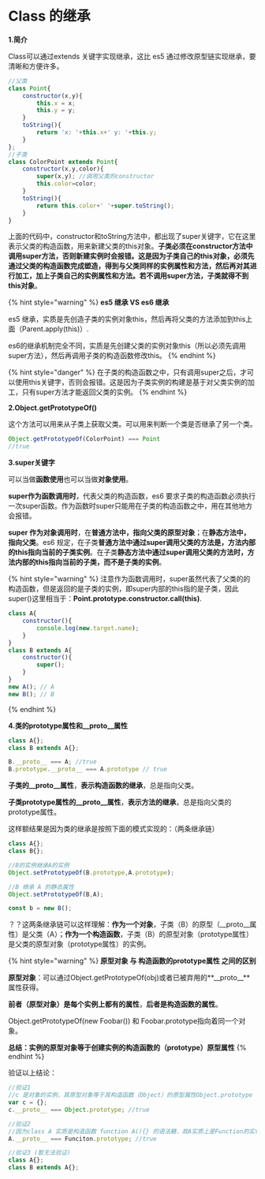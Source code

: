 # Class 的继承

**1.简介**

Class可以通过extends 关键字实现继承，这比 es5 通过修改原型链实现继承，要清晰和方便许多。

```javascript
//父类
class Point{
    constructor(x,y){
        this.x = x;
        this.y = y;
    }
    toString(){
        return 'x: '+this.x+' y: '+this.y;
    }
};
//子类
class ColorPoint extends Point{
    constructor(x,y,color){
        super(x,y); //调用父类的constructor
        this.color=color;
    }
    toString(){
        return this.color+' '+super.toString();
    }
}
```

上面的代码中，constructor和toString方法中，都出现了super关键字，它在这里表示父类的构造函数，用来新建父类的this对象。**子类必须在constructor方法中调用super方法，否则新建实例时会报错。这是因为子类自己的this对象，必须先通过父类的构造函数完成塑造，得到与父类同样的实例属性和方法，然后再对其进行加工，加上子类自己的实例属性和方法。若不调用super方法，子类就得不到this对象**。

{% hint style="warning" %}
**es5 继承 VS es6 继承**

es5 继承，实质是先创造子类的实例对象this，然后再将父类的方法添加到this上面（Parent.apply\(this\)）.

es6的继承机制完全不同，实质是先创建父类的实例对象this（所以必须先调用super方法），然后再调用子类的构造函数修改this。
{% endhint %}

{% hint style="danger" %}
在子类的构造函数之中，只有调用super之后，才可以使用this关键字，否则会报错。这是因为子类实例的构建是基于对父类实例的加工，只有super方法才能返回父类的实例。
{% endhint %}

**2.Object.getPrototypeOf\(\)**

这个方法可以用来从子类上获取父类。可以用来判断一个类是否继承了另一个类。

```javascript
Object.getPrototypeOf(ColorPoint) === Point
//true
```

**3.super关键字**

可以当做**函数使用**也可以当做**对象使用**。

**super作为函数调用时**，代表父类的构造函数，es6 要求子类的构造函数必须执行一次super函数。作为函数时super只能用在子类的构造函数之中，用在其他地方会报错。

**super 作为对象调用时**，在**普通方法中，指向父类的原型对象**；在**静态方法中，指向父类**。es6 规定，在子类**普通方法中通过super调用父类的方法是，方法内部的this指向当前的子类实例**。在子类**静态方法中通过super调用父类的方法时，方法内部的this指向当前的子类，而不是子类的实例**。

{% hint style="warning" %}
注意作为函数调用时，super虽然代表了父类的的构造函数，但是返回的是子类的实例，即super内部的this指的是子类，因此super\(\)这里相当于：**Point.prototype.constructor.call\(this\)**.

```javascript
class A{
    constructor(){
        console.log(new.target.name);
    }
}
class B extends A{
    constructor(){
        super();
    }
}
new A(); // A
new B(); // B
```
{% endhint %}

**4.类的prototype属性和\_\_proto\_\_属性**

```javascript
class A{};
class B extends A{};

B.__proto__ === A; //true
B.prototype.__proto__ === A.prototype // true
```

**子类的\_\_proto\_\_属性**，**表示构造函数的继承**，总是指向父类。

**子类prototype属性的\_\_proto\_\_属性**，**表示方法的继承**，总是指向父类的prototype属性。

这样额结果是因为类的继承是按照下面的模式实现的：（两条继承链）

```javascript
class A{};
class B{};

//B的实例继承A的实例
Object.setPrototypeOf(B.prototype,A.prototype);

//B 继承 A 的静态属性
Object.setPrototypeOf(B,A);

const b = new B();
```

？？这两条继承链可以这样理解：**作为一个对象**，子类（B）的原型（\_\_proto\_\_属性）是父类（A）；**作为一个构造函数**，子类（B）的原型对象（prototype属性）是父类的原型对象（prototype属性）的实例。

{% hint style="warning" %}
**原型对象 与 构造函数的prototype属性 之间的区别**

**原型对象**：可以通过Object.getPrototypeOf\(obj\)或者已被弃用的**\_\_proto\_\_**属性获得。

**前者（原型对象）是每个实例上都有的属性**，**后者是构造函数的属性**。

Object.getPrototypeOf\(new Foobar\(\)\) 和 Foobar.prototype指向着同一个对象。

**总结：实例的原型对象等于创建实例的构造函数的（prototype）原型属性**
{% endhint %}

验证以上结论：

```javascript
//验证1
//c 是对象的实例，其原型对象等于其构造函数（Object）的原型属性Object.prototype
var c = {};
c.__proto__ === Object.prototype; //true

//验证2
//因为class A 实质是构造函数 function A(){} 的语法糖，故A实质上是Function的实例
A.__proto__ === Funciton.prototype; //true

//验证3 (暂无法验证)
class A{};
class B extends A{};

```

